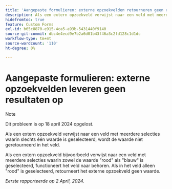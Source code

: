 ```yaml
---
title: 'Aangepaste formulieren: externe opzoekvelden retourneren geen resultaten'
description: Als een extern opzoekveld verwijst naar een veld met meerdere selecties waarin slechts één waarde is geselecteerd, wordt de waarde niet geretourneerd in het veld.
hidefromtoc: true
feature: Custom Forms
exl-id: b65c8870-e915-4ca5-a93b-5431440f9140
source-git-commit: dbc4e4ecd9e7b2a6d01b43f46a3c2fd128c1d1dc
workflow-type: tm+mt
source-wordcount: '110'
ht-degree: 0%

---
```


# Aangepaste formulieren: externe opzoekvelden leveren geen resultaten op

>[!NOTE]
>
>Dit probleem is op 18 april 2024 opgelost.

Als een extern opzoekveld verwijst naar een veld met meerdere selecties waarin slechts één waarde is geselecteerd, wordt de waarde niet geretourneerd in het veld.

Als een extern opzoekveld bijvoorbeeld verwijst naar een veld met meerdere selecties waarin zowel de waarde &quot;rood&quot; als &quot;blauw&quot; is geselecteerd, functioneert het veld naar behoren. Als in het veld alleen &quot;rood&quot; is geselecteerd, retourneert het externe opzoekveld geen waarde.

_Eerste rapporteerde op 2 April, 2024._
